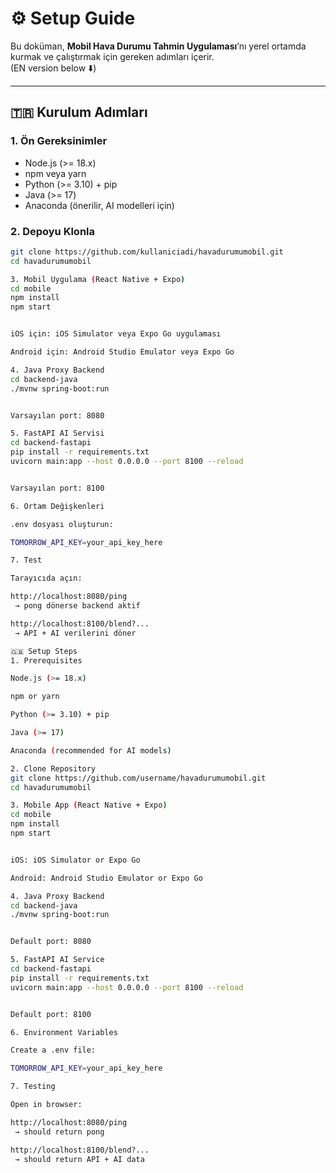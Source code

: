 # ⚙️ Setup Guide

Bu doküman, **Mobil Hava Durumu Tahmin Uygulaması**’nı yerel ortamda kurmak ve çalıştırmak için gereken adımları içerir.  
(EN version below ⬇️)

---

## 🇹🇷 Kurulum Adımları

### 1. Ön Gereksinimler
- Node.js (>= 18.x)  
- npm veya yarn  
- Python (>= 3.10) + pip  
- Java (>= 17)  
- Anaconda (önerilir, AI modelleri için)  

### 2. Depoyu Klonla
```bash
git clone https://github.com/kullaniciadi/havadurumumobil.git
cd havadurumumobil

3. Mobil Uygulama (React Native + Expo)
cd mobile
npm install
npm start


iOS için: iOS Simulator veya Expo Go uygulaması

Android için: Android Studio Emulator veya Expo Go

4. Java Proxy Backend
cd backend-java
./mvnw spring-boot:run


Varsayılan port: 8080

5. FastAPI AI Servisi
cd backend-fastapi
pip install -r requirements.txt
uvicorn main:app --host 0.0.0.0 --port 8100 --reload


Varsayılan port: 8100

6. Ortam Değişkenleri

.env dosyası oluşturun:

TOMORROW_API_KEY=your_api_key_here

7. Test

Tarayıcıda açın:

http://localhost:8080/ping
 → pong dönerse backend aktif

http://localhost:8100/blend?...
 → API + AI verilerini döner

🇬🇧 Setup Steps
1. Prerequisites

Node.js (>= 18.x)

npm or yarn

Python (>= 3.10) + pip

Java (>= 17)

Anaconda (recommended for AI models)

2. Clone Repository
git clone https://github.com/username/havadurumumobil.git
cd havadurumumobil

3. Mobile App (React Native + Expo)
cd mobile
npm install
npm start


iOS: iOS Simulator or Expo Go

Android: Android Studio Emulator or Expo Go

4. Java Proxy Backend
cd backend-java
./mvnw spring-boot:run


Default port: 8080

5. FastAPI AI Service
cd backend-fastapi
pip install -r requirements.txt
uvicorn main:app --host 0.0.0.0 --port 8100 --reload


Default port: 8100

6. Environment Variables

Create a .env file:

TOMORROW_API_KEY=your_api_key_here

7. Testing

Open in browser:

http://localhost:8080/ping
 → should return pong

http://localhost:8100/blend?...
 → should return API + AI data